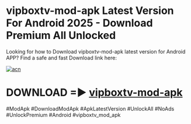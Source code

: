 # vipboxtv-mod-apk Latest Version For Android 2025 - Download Premium All Unlocked


Looking for how to Download vipboxtv-mod-apk latest version for Android APP? Find a safe and fast Download link here:


[![acn](https://i.imgur.com/BIQs5tu.png)](https://modyolo.store/vipboxtv+mod+apk)


# DOWNLOAD =► [vipboxtv-mod-apk](https://modyolo.store/vipboxtv+mod+apk)


#ModApk #DownloadModApk #ApkLatestVersion #UnlockAll #NoAds #UnlockPremium #Android #vipboxtv_mod_apk